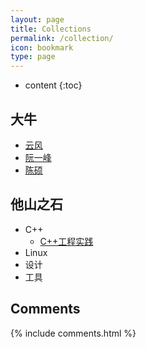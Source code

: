 ```yaml
---
layout: page
title: Collections
permalink: /collection/
icon: bookmark
type: page
---
```


* content
{:toc}

## 大牛
* [云风](blog.codingnow.com)
* [阮一峰](ruanyifeng.com)
* [陈硕](http://blog.csdn.net/Solstice)

## 他山之石
* C++
    -  [C++工程实践](http://blog.csdn.net/Solstice/article/category/793463)
* Linux
* 设计
* 工具

## Comments

{% include comments.html %}
